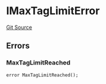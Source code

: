 # IMaxTagLimitError
[Git Source](https://github.com/thrackle-io/rules-protocol/blob/32fc908f43bfbb804e52e049074d30ce661a637a/src/interfaces/IErrors.sol)


## Errors
### MaxTagLimitReached

```solidity
error MaxTagLimitReached();
```

